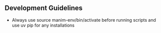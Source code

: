 ## Development Guidelines

- Always use source manim-env/bin/activate before running scripts and use uv pip for any installations